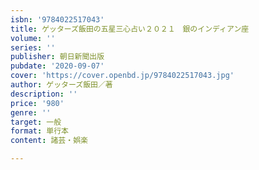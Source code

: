 ```yaml
---
isbn: '9784022517043'
title: ゲッターズ飯田の五星三心占い２０２１　銀のインディアン座
volume: ''
series: ''
publisher: 朝日新聞出版
pubdate: '2020-09-07'
cover: 'https://cover.openbd.jp/9784022517043.jpg'
author: ゲッターズ飯田／著
description: ''
price: '980'
genre: ''
target: 一般
format: 単行本
content: 諸芸・娯楽

---
```

